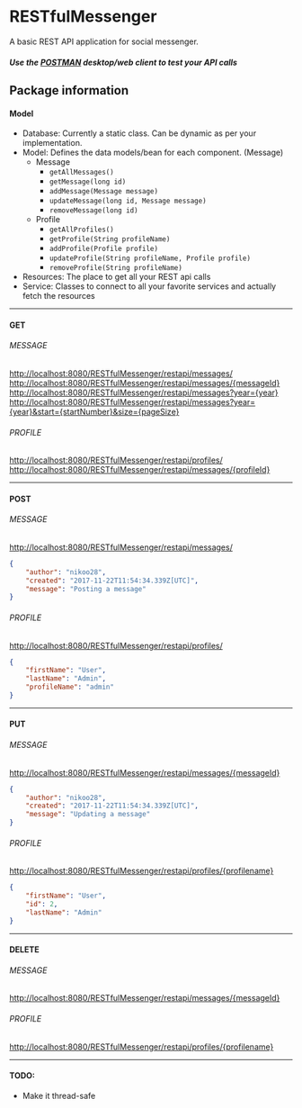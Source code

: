 # RESTfulMessenger
A basic REST API application for social messenger.

##### Use the [POSTMAN](https://www.getpostman.com/) desktop/web client to test your API calls

## Package information
#### Model
* Database: Currently a static class. Can be dynamic as per your implementation.
* Model: Defines the data models/bean for each component. (Message)
  * Message 
    * ```getAllMessages()```
    * ```getMessage(long id)```
    * ```addMessage(Message message)```
    * ```updateMessage(long id, Message message)```
    * ```removeMessage(long id)```
  * Profile
    * ```getAllProfiles()```
    * ```getProfile(String profileName)```
    * ```addProfile(Profile profile)```
    * ```updateProfile(String profileName, Profile profile)```
    * ```removeProfile(String profileName)```
* Resources: The place to get all your REST api calls
* Service: Classes to connect to all your favorite services and actually fetch the resources

---

#### GET
###### MESSAGE

[http://localhost:8080/RESTfulMessenger/restapi/messages/](#)
[http://localhost:8080/RESTfulMessenger/restapi/messages/{messageId}](#)
[http://localhost:8080/RESTfulMessenger/restapi/messages?year={year}](#)
[http://localhost:8080/RESTfulMessenger/restapi/messages?year={year}&start={startNumber}&size={pageSize}](#)

###### PROFILE
[http://localhost:8080/RESTfulMessenger/restapi/profiles/](#)
[http://localhost:8080/RESTfulMessenger/restapi/messages/{profileId}](#)

---

#### POST
###### MESSAGE
[http://localhost:8080/RESTfulMessenger/restapi/messages/](#)
```json
{
    "author": "nikoo28",
    "created": "2017-11-22T11:54:34.339Z[UTC]",
    "message": "Posting a message"
}
```

###### PROFILE
[http://localhost:8080/RESTfulMessenger/restapi/profiles/](#)
```json
{
    "firstName": "User",
    "lastName": "Admin",
    "profileName": "admin"
}
```

---

#### PUT
###### MESSAGE
[http://localhost:8080/RESTfulMessenger/restapi/messages/{messageId}](#)
```json
{
    "author": "nikoo28",
    "created": "2017-11-22T11:54:34.339Z[UTC]",
    "message": "Updating a message"
}
```

###### PROFILE
[http://localhost:8080/RESTfulMessenger/restapi/profiles/{profilename}](#)
```json
{
    "firstName": "User",
    "id": 2,
    "lastName": "Admin"
}
```

---

#### DELETE
###### MESSAGE
[http://localhost:8080/RESTfulMessenger/restapi/messages/{messageId}](#)

###### PROFILE
[http://localhost:8080/RESTfulMessenger/restapi/profiles/{profilename}](#)

---

#### TODO:
* Make it thread-safe

